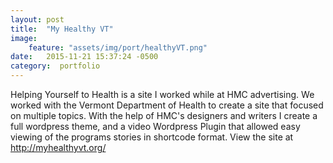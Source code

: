 ```yaml
---
layout: post
title:  "My Healthy VT"
image:
    feature: "assets/img/port/healthyVT.png"
date:   2015-11-21 15:37:24 -0500
category:  portfolio
---
```

Helping Yourself to Health is a site I worked while at HMC advertising. We worked with the Vermont Department of Health to create a site that focused on multiple topics. With the help of HMC's designers and writers I create a full wordpress theme, and a video Wordpress Plugin that allowed easy viewing of the programs stories in shortcode format. View the site at http://myhealthyvt.org/
